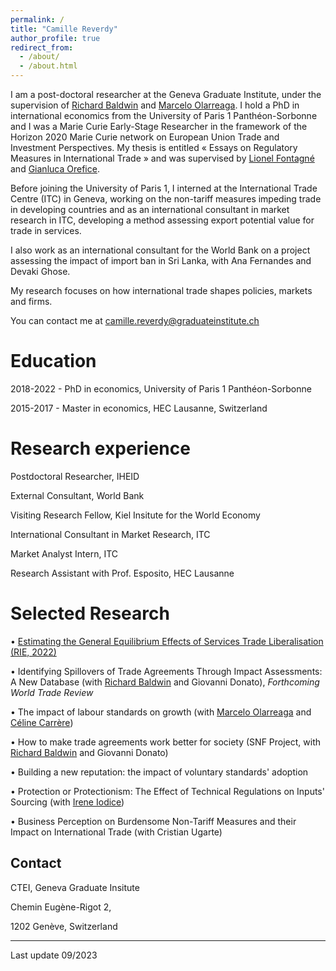 ```yaml
---
permalink: /
title: "Camille Reverdy"
author_profile: true
redirect_from: 
  - /about/
  - /about.html
---
```


I am a post-doctoral researcher at the Geneva Graduate Institute, under the supervision of [Richard Baldwin](https://cepr.org/about/people/richard-baldwin) and [Marcelo Olarreaga](https://www.unige.ch/gsem/en/research/faculty/all/marcelo-olarreaga). 
I hold a PhD in international economics from the University of Paris 1 Panthéon-Sorbonne and I was a Marie Curie Early-Stage Researcher in the framework of the Horizon 2020 Marie Curie network on European Union Trade and Investment Perspectives. 
My thesis is entitled « Essays on Regulatory Measures in International Trade » and was supervised by [Lionel Fontagné](http://www.lionel-fontagne.eu) and [Gianluca Orefice](https://sites.google.com/site/oreficegianluca/home). 

Before joining the University of Paris 1, I interned at the International Trade Centre (ITC) in Geneva, working on the non-tariff measures impeding trade in developing countries and as an international consultant in market research in ITC, developing a method assessing export potential value for trade in services. 

I also work as an international consultant for the World Bank on a project assessing the impact of import ban in Sri Lanka, with Ana Fernandes and Devaki Ghose.

My research focuses on how international trade shapes policies, markets and firms.

You can contact me at camille.reverdy@graduateinstitute.ch

Education
======

2018-2022 - PhD in economics, University of Paris 1 Panthéon-Sorbonne

2015-2017 - Master in economics, HEC Lausanne, Switzerland

Research experience
======

Postdoctoral Researcher, IHEID 

External Consultant, World Bank

Visiting Research Fellow, Kiel Insitute for the World Economy

International Consultant in Market Research, ITC

Market Analyst Intern, ITC 

Research Assistant with Prof. Esposito, HEC Lausanne 


Selected Research
======

•	[Estimating the General Equilibrium Effects of Services Trade Liberalisation (RIE, 2022)](https://onlinelibrary.wiley.com/doi/abs/10.1111/roie.12635)

•	Identifying Spillovers of Trade Agreements Through Impact Assessments: A New Database (with [Richard Baldwin](https://cepr.org/about/people/richard-baldwin) and Giovanni Donato), *Forthcoming World Trade Review*

•	The impact of labour standards on growth (with [Marcelo Olarreaga](https://www.unige.ch/gsem/en/research/faculty/all/marcelo-olarreaga) and [Céline Carrère](https://www.unige.ch/gsem/fr/recherche/corps-professoral/tous/celine-carrere/)) 

•	How to make trade agreements work better for society (SNF Project, with [Richard Baldwin](https://cepr.org/about/people/richard-baldwin) and Giovanni Donato) 

•	Building a new reputation: the impact of voluntary standards' adoption 

•	Protection or Protectionism: The Effect of Technical Regulations on Inputs' Sourcing (with [Irene Iodice](https://ioire.github.io)) 

•	Business Perception on Burdensome Non-Tariff Measures and their Impact on International Trade (with Cristian Ugarte) 


Contact
------
CTEI, Geneva Graduate Insitute

Chemin Eugène-Rigot 2, 

1202 Genève, Switzerland

------
Last update 09/2023 
